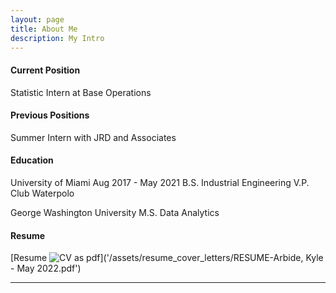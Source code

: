 ```yaml
---
layout: page
title: About Me
description: My Intro
---
```


#### <a name="currentposition"></a>Current Position
Statistic Intern at Base Operations


#### <a name="previousposition"></a>Previous Positions
Summer Intern with JRD and Associates

#### <a name="education"></a>Education
University of Miami Aug 2017 - May 2021
B.S. Industrial Engineering
V.P. Club Waterpolo

George Washington University
M.S. Data Analytics


#### <a name="cvandresume"></a>Resume
[Resume ![CV as pdf](icons16/pdf-icon.png)]('/assets/resume_cover_letters/RESUME-Arbide, Kyle - May 2022.pdf')

---



